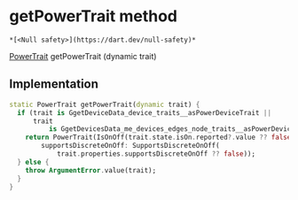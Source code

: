 


# getPowerTrait method




    *[<Null safety>](https://dart.dev/null-safety)*




[PowerTrait](../../yonomi-sdk/PowerTrait-class.md) getPowerTrait
(dynamic trait)








## Implementation

```dart
static PowerTrait getPowerTrait(dynamic trait) {
  if (trait is GgetDeviceData_device_traits__asPowerDeviceTrait ||
      trait
          is GgetDevicesData_me_devices_edges_node_traits__asPowerDeviceTrait) {
    return PowerTrait(IsOnOff(trait.state.isOn.reported?.value ?? false),
        supportsDiscreteOnOff: SupportsDiscreteOnOff(
            trait.properties.supportsDiscreteOnOff ?? false));
  } else {
    throw ArgumentError.value(trait);
  }
}
```







